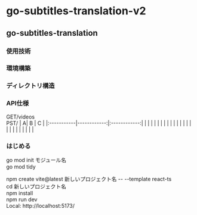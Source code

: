 # go-subtitles-translation-v2
## go-subtitles-translation

### 使用技術


### 環境構築

### ディレクトリ構造

### API仕様
GET/videos  
PST/
| A| B | C |
|:-----------|------------:|:------------:|
| | | |
| | | |
| | | |
| | | |
| | | |
| | | |


### はじめる
go mod init モジュール名  
go mod tidy


npm create vite@latest 新しいプロジェクト名 -- --template react-ts <br/>
cd 新しいプロジェクト名  
npm install  
npm run dev  
Local:   http://localhost:5173/  
